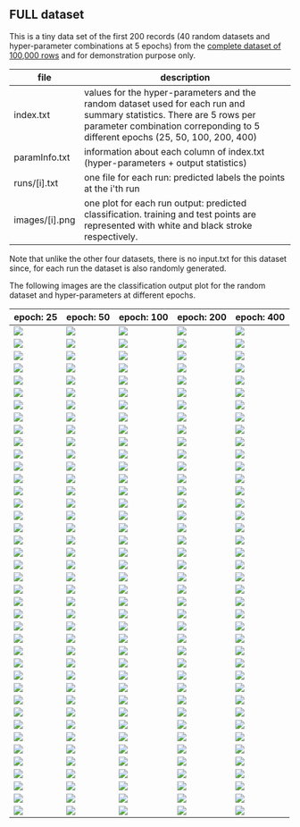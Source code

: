 ## FULL dataset
This is a tiny data set of the first 200 records (40 random datasets and hyper-parameter combinations at 5 epochs) from the [complete dataset of 100,000 rows](https://drive.google.com/uc?id=0Bz2L2qpV9PICa0s1blY4bGVMNzg&export=download) and for demonstration purpose only.

| file | description |
|----|----|
| index.txt | values for the hyper-parameters and the random dataset used for each run and summary statistics. There are 5 rows per parameter combination correponding to 5 different epochs (25, 50, 100, 200, 400) |
| paramInfo.txt | information about each column of index.txt (hyper-parameters + output statistics)|
| runs/[i].txt | one file for each run: predicted labels the points at the i'th run |
| images/[i].png | one plot for each run output: predicted classification. training and test points are represented with white and black stroke respectively.|

Note that unlike the other four datasets, there is no input.txt for this dataset since, for each run the dataset is also randomly generated.

The following images are the classification output plot for the random dataset and hyper-parameters at different epochs.

| epoch: 25 | epoch: 50 | epoch: 100 | epoch: 200 | epoch: 400 |
|----|----|----|----|----|
![](images/0.png)|![](images/1.png)|![](images/2.png)|![](images/3.png)|![](images/4.png)|
![](images/5.png)|![](images/6.png)|![](images/7.png)|![](images/8.png)|![](images/9.png)|
![](images/10.png)|![](images/11.png)|![](images/12.png)|![](images/13.png)|![](images/14.png)|
![](images/15.png)|![](images/16.png)|![](images/17.png)|![](images/18.png)|![](images/19.png)|
![](images/20.png)|![](images/21.png)|![](images/22.png)|![](images/23.png)|![](images/24.png)|
![](images/25.png)|![](images/26.png)|![](images/27.png)|![](images/28.png)|![](images/29.png)|
![](images/30.png)|![](images/31.png)|![](images/32.png)|![](images/33.png)|![](images/34.png)|
![](images/35.png)|![](images/36.png)|![](images/37.png)|![](images/38.png)|![](images/39.png)|
![](images/40.png)|![](images/41.png)|![](images/42.png)|![](images/43.png)|![](images/44.png)|
![](images/45.png)|![](images/46.png)|![](images/47.png)|![](images/48.png)|![](images/49.png)|
![](images/50.png)|![](images/51.png)|![](images/52.png)|![](images/53.png)|![](images/54.png)|
![](images/55.png)|![](images/56.png)|![](images/57.png)|![](images/58.png)|![](images/59.png)|
![](images/60.png)|![](images/61.png)|![](images/62.png)|![](images/63.png)|![](images/64.png)|
![](images/65.png)|![](images/66.png)|![](images/67.png)|![](images/68.png)|![](images/69.png)|
![](images/70.png)|![](images/71.png)|![](images/72.png)|![](images/73.png)|![](images/74.png)|
![](images/75.png)|![](images/76.png)|![](images/77.png)|![](images/78.png)|![](images/79.png)|
![](images/80.png)|![](images/81.png)|![](images/82.png)|![](images/83.png)|![](images/84.png)|
![](images/85.png)|![](images/86.png)|![](images/87.png)|![](images/88.png)|![](images/89.png)|
![](images/90.png)|![](images/91.png)|![](images/92.png)|![](images/93.png)|![](images/94.png)|
![](images/95.png)|![](images/96.png)|![](images/97.png)|![](images/98.png)|![](images/99.png)|
![](images/100.png)|![](images/101.png)|![](images/102.png)|![](images/103.png)|![](images/104.png)|
![](images/105.png)|![](images/106.png)|![](images/107.png)|![](images/108.png)|![](images/109.png)|
![](images/110.png)|![](images/111.png)|![](images/112.png)|![](images/113.png)|![](images/114.png)|
![](images/115.png)|![](images/116.png)|![](images/117.png)|![](images/118.png)|![](images/119.png)|
![](images/120.png)|![](images/121.png)|![](images/122.png)|![](images/123.png)|![](images/124.png)|
![](images/125.png)|![](images/126.png)|![](images/127.png)|![](images/128.png)|![](images/129.png)|
![](images/130.png)|![](images/131.png)|![](images/132.png)|![](images/133.png)|![](images/134.png)|
![](images/135.png)|![](images/136.png)|![](images/137.png)|![](images/138.png)|![](images/139.png)|
![](images/140.png)|![](images/141.png)|![](images/142.png)|![](images/143.png)|![](images/144.png)|
![](images/145.png)|![](images/146.png)|![](images/147.png)|![](images/148.png)|![](images/149.png)|
![](images/150.png)|![](images/151.png)|![](images/152.png)|![](images/153.png)|![](images/154.png)|
![](images/155.png)|![](images/156.png)|![](images/157.png)|![](images/158.png)|![](images/159.png)|
![](images/160.png)|![](images/161.png)|![](images/162.png)|![](images/163.png)|![](images/164.png)|
![](images/165.png)|![](images/166.png)|![](images/167.png)|![](images/168.png)|![](images/169.png)|
![](images/170.png)|![](images/171.png)|![](images/172.png)|![](images/173.png)|![](images/174.png)|
![](images/175.png)|![](images/176.png)|![](images/177.png)|![](images/178.png)|![](images/179.png)|
![](images/180.png)|![](images/181.png)|![](images/182.png)|![](images/183.png)|![](images/184.png)|
![](images/185.png)|![](images/186.png)|![](images/187.png)|![](images/188.png)|![](images/189.png)|
![](images/190.png)|![](images/191.png)|![](images/192.png)|![](images/193.png)|![](images/194.png)|
![](images/195.png)|![](images/196.png)|![](images/197.png)|![](images/198.png)|![](images/199.png)|
